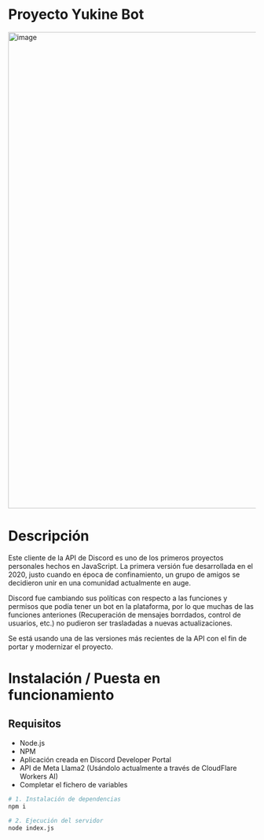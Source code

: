 # Proyecto Yukine Bot

<img width="970" alt="image" src="https://github.com/user-attachments/assets/4e879ef8-7114-48ba-b5df-8ac71084ea69">

# Descripción

Este cliente de la API de Discord es uno de los primeros proyectos personales hechos en JavaScript. La primera versión fue desarrollada en el 2020, justo cuando en época de confinamiento, un grupo de amigos se decidieron unir en una comunidad actualmente en auge.

Discord fue cambiando sus políticas con respecto a las funciones y permisos que podía tener un bot en la plataforma, por lo que muchas de las funciones anteriones (Recuperación de mensajes borrdados, control de usuarios, etc.) no pudieron ser trasladadas a nuevas actualizaciones.

Se está usando una de las versiones más recientes de la API con el fin de portar y modernizar el proyecto.

# Instalación / Puesta en funcionamiento

## Requisitos

- Node.js
- NPM
- Aplicación creada en Discord Developer Portal
- API de Meta Llama2 (Usándolo actualmente a través de CloudFlare Workers AI)
- Completar el fichero de variables

```sh
# 1. Instalación de dependencias
npm i

# 2. Ejecución del servidor
node index.js
```
